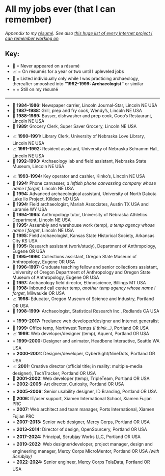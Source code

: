 All my jobs ever (that I can remember)
======================================

*Appendix to my [résumé](https://github.com/axoplasm/axoplasm/blob/main/resume.markdown). See also [this huge list of every Internet project I can remember working on](https://github.com/axoplasm/axoplasm/blob/main/web-things.md)*

Key:
----

* 🚫 = Never appeared on a résumé
* 📈 = On résumés for a year or two until I upleveled jobs
* 🗿 = Listed individually only while I was practicing archaeology, thereafter smooshed into **“1992–1999: Archaeologist”** or similar
* ⭐️ = Still on my résumé

-----

<!-- ### Jr. High/high school -->
* 🚫 **1984–1986:** Newspaper carrier, Lincoln Journal-Star, Lincoln NE USA
* 🚫 **1987–1988:** Grill, prep and fry cook, Wendy’s, Lincoln NE USA
* 🚫 **1988–1989:** Busser, dishwasher and prep cook, Coco’s Restaurant, Lincoln NE USA
* 🚫 **1989:** Grocery Clerk, Super Saver Grocery, Lincoln NE USA
<!-- ### College -->
* 📈 **1990–1991:** Library Clerk, University of Nebraska Love Library, Lincoln NE USA
* 📈 **1991–1992:** Resident assistant, University of Nebraska Schramm Hall, Lincoln NE USA
* 🗿 **1992–1993:** Archaeology lab and field assistant, Nebraska State Museum, Lincoln NE USA
<!-- ### My 20s -->
* 📈 **1993–1994:** Key operator and cashier, Kinko’s, Lincoln NE USA
* 🚫 **1994:** Phone canvasser, *a leftish phone canvassing company whose name I forget,* Lincoln NE USA
* 🗿 **1994:** Advanced archaeological assistant, University of North Dakota Lake Ilo Project, Killdeer ND USA
* 🗿 **1994:** Field archaeologist, Mariah Associates, Austin TX USA and Laramie WY USA
* 🚫 **1994–1995:** Anthropology tutor, University of Nebraska Athletics Department, Lincoln NE USA
* 🚫 **1995:** Assembly and warehouse work (temp), *a temp agency whose name I forget*, Lincoln NE USA
* 🗿 **1995:** Field archaeologist, Kansas State Historical Society, Arkansas City KS USA
* 🗿 **1995:** Research assistant (work/study), Department of Anthropology, Eugene OR USA 
* 🗿 **1995–1996:** Collections assistant, Oregon State Museum of Anthropology, Eugene OR USA
* 🗿 **1996–1997:** Graduate teaching fellow and senior collections assistant, University of Oregon Department of Anthropology and Oregon State Museum of Anthropology, Eugene OR USA
* 🗿 **1997:** Archaeology field director, Ethnoscience, Billings MT USA
* 🚫 **1998:** Inbound call center temp, *another temp agency whose name I forget*, Milwaukie OR USA
* 📈 **1998:** Educator, Oregon Museum of Science and Industry, Portland OR USA
* 🗿 **1998–1999:** Archaeologist, Statistical Research Inc., Redlands CA USA
<!-- ### Ever since -->
* ⭐️ **1999–2017:** Freelance web developer/designer and Internet generalist
* 🚫 **1999:** Office temp, Northwest Temps *(I think…)*, Portland OR USA
* 📈 **1999:** Web developer/designer (temp), Aquent, Portland OR USA
* ⭐️ **1999–2000:** Designer and animator, Headbone Interactive, Seattle WA USA
* ⭐️ **2000–2001:** Designer/developer, CyberSight/NineDots, Portland OR USA
* 📈 **2001:** Creative director (official title; in reality: multiple-media designer), TechTracker, Portland OR USA
* 🚫 **2001–2002:** Web developer (temp), TripleTeam, Portland OR USA
* ⭐️ **2002–2005:** Art director, Curiosity, Portland OR USA
* ⭐️ **2005–2006:** Senior usability designer, ID Branding, Portland OR USA
* 🚫 **2006:** IT/user support, Xiamen International School, Xiamen Fujian PRC
* ⭐️ **2007:** Web architect and team manager, Ports International, Xiamen Fujian PRC
* ⭐️ **2007–2013:** Senior web designer, Mercy Corps, Portland OR USA
* ⭐️ **2013–2014:** Director of design, OpenSourcery, Portland OR USA
* ⭐️ **2017–2024:** Principal, Scrubjay Works LLC, Portland OR USA
* ⭐️ **2019–2022:** Web designer/developer, project manager, design and engineering manager, Mercy Corps MicroMentor, Portland OR USA *(with Scrubjay)*
* ⭐️ **2022–2024:** Senior engineer, Mercy Corps TolaData, Portland OR USA


